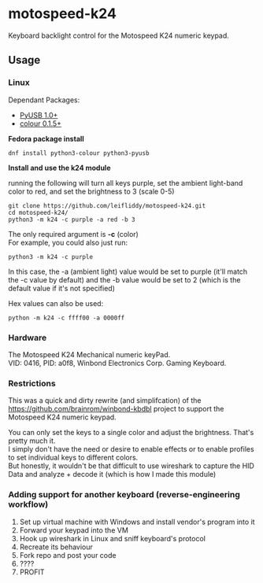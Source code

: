 
# motospeed-k24

Keyboard backlight control for the Motospeed K24 numeric keypad. 

## Usage

### Linux

Dependant Packages:

* [PyUSB 1.0+](https://github.com/pyusb/pyusb)
* [colour 0.1.5+](https://github.com/vaab/colour)


**Fedora package install**
```
dnf install python3-colour python3-pyusb
```

**Install and use the k24 module**

running the following will turn all keys purple, set the ambient light-band color to red, and set the brightness to 3 (scale 0-5)

```
git clone https://github.com/leifliddy/motospeed-k24.git
cd motospeed-k24/
python3 -m k24 -c purple -a red -b 3 
```

The only required argument is **-c** (color)  
For example, you could also just run:
```
python3 -m k24 -c purple
```

In this case, the -a (ambient light) value would be set to purple (it'll match the -c value by default) and the -b value would be set to 2 (which is the default value if it's not specified)

Hex values can also be used: 
```
python -m k24 -c ffff00 -a 0000ff
```

### Hardware

The Motospeed K24 Mechanical numeric keyPad.  
VID: 0416, PID: a0f8, Winbond Electronics Corp. Gaming Keyboard.

### Restrictions
This was a quick and dirty rewrite (and simplifcation) of the https://github.com/brainrom/winbond-kbdbl project
to support the Motospeed K24 numeric keypad.

You can only set the keys to a single color and adjust the brightness. That's pretty much it.  
I simply don't have the need or desire to enable effects or to enable profiles to set individual keys to different colors.  
But honestly, it wouldn't be that difficult to use wireshark to capture the HID Data and analyze + decode it (which is how I made this module)


### Adding support for another keyboard (reverse-engineering workflow)
1. Set up virtual machine with Windows and install vendor's program into it 
2. Forward your keypad into the VM
3. Hook up wireshark in Linux and sniff keyboard's protocol
4. Recreate its behaviour
5. Fork repo and post your code
6. ????
7. PROFIT
